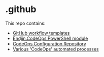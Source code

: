 # .github

This repo contains:

* [GitHub workflow templates](/workflow-templates/README.md)
* [Endjin.CodeOps PowerShell module](/Endjin.CodeOps/README.md)
* [CodeOps Configuration Repository](/repos/README.md)
* [Various 'CodeOps' automated processes](/codeops-scripts/README.md)
